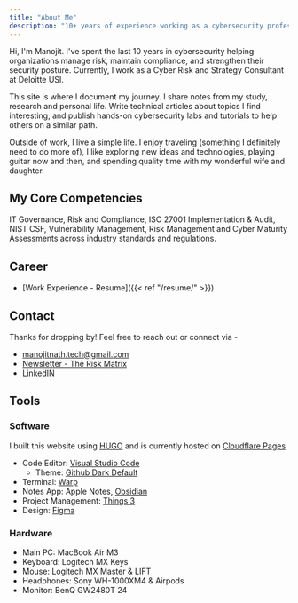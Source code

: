 ```yaml
---
title: "About Me"
description: "10+ years of experience working as a cybersecurity professional"
---
```


Hi, I'm Manojit. I've spent the last 10 years in cybersecurity helping organizations manage risk, maintain compliance, and strengthen their security posture. Currently, I work as a Cyber Risk and Strategy Consultant at Deloitte USI.

This site is where I document my journey. I share notes from my study, research and personal life. Write technical articles about topics I find interesting, and publish hands-on cybersecurity labs and tutorials to help others on a similar path.

Outside of work, I live a simple life. I enjoy traveling (something I definitely need to do more of), I like exploring new ideas and technologies, playing guitar now and then, and spending quality time with my wonderful wife and daughter.

## My Core Competencies

IT Governance, Risk and Compliance, ISO 27001 Implementation & Audit, NIST CSF, Vulnerability Management, Risk Management and Cyber Maturity Assessments across industry standards and regulations.

## Career

- [Work Experience - Resume]({{< ref "/resume/" >}})

## Contact

Thanks for dropping by! Feel free to reach out or connect via -

- manojitnath.tech@gmail.com
- [Newsletter - The Risk Matrix](https://theriskmatrix.substack.com/)
- [LinkedIN](https://www.linkedin.com/in/manojitnath/)

## Tools

### Software

I built this website using [HUGO](https://gohugo.io/) and is currently hosted on [Cloudflare Pages](https://pages.cloudflare.com/)

- Code Editor: [Visual Studio Code](https://code.visualstudio.com/)
  - Theme: [Github Dark Default](https://marketplace.visualstudio.com/items?itemName=GitHub.github-vscode-theme)
- Terminal: [Warp](https://www.warp.dev/)
- Notes App: Apple Notes, [Obsidian](https://obsidian.md/)
- Project Management: [Things 3](https://culturedcode.com/things/)
- Design: [Figma](https://www.figma.com)

### Hardware

- Main PC: MacBook Air M3
- Keyboard: Logitech MX Keys
- Mouse: Logitech MX Master & LIFT
- Headphones: Sony WH-1000XM4 & Airpods
- Monitor: BenQ GW2480T 24

